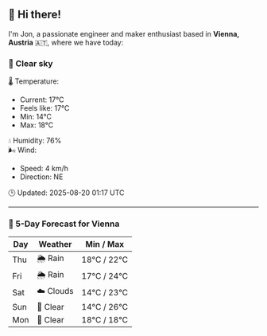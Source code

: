 ## 👋 Hi there!

I'm Jon, a passionate engineer and maker enthusiast based in **Vienna, Austria** 🇦🇹, where we have today:

### 🌙 Clear sky 

🌡️ Temperature: 
* Current: 17°C
* Feels like: 17°C
* Min: 14°C 
* Max: 18°C  

💧 Humidity: 76%  
🌬️ Wind: 
* Speed: 4 km/h 
* Direction: NE  

🕒 Updated: 2025-08-20 01:17 UTC

---

### 📅 5-Day Forecast for Vienna

| Day | Weather | Min / Max |
|-----|---------|------------|
| Thu | 🌦️ Rain | 18°C / 22°C |
| Fri | 🌦️ Rain | 17°C / 24°C |
| Sat | ☁️ Clouds | 14°C / 23°C |
| Sun | 🌙 Clear | 14°C / 26°C |
| Mon | 🌙 Clear | 18°C / 18°C |
